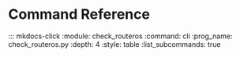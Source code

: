 # Command Reference

::: mkdocs-click
    :module: check_routeros
    :command: cli
    :prog_name: check_routeros.py
    :depth: 4
    :style: table
    :list_subcommands: true

